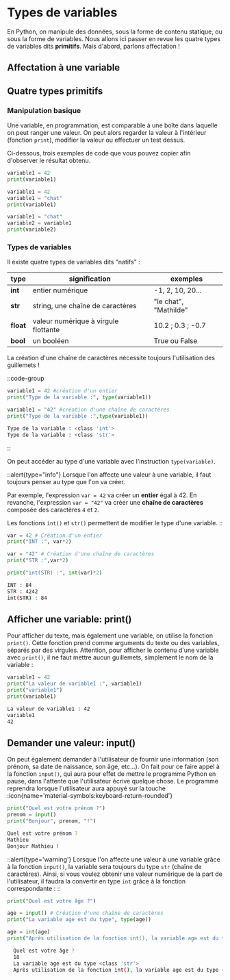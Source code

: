 # Types de variables
En Python, on manipule des données, sous la forme de contenu statique, ou sous la forme de variables. Nous allons ici passer en revue les quatre types de variables dits **primitifs**. Mais d'abord, parlons affectation !

## Affectation à une variable

## Quatre types primitifs
### Manipulation basique
Une variable, en programmation, est comparable à une boîte dans laquelle on peut ranger une valeur. On peut alors regarder la valeur à l'intérieur (fonction `print`), modifier la valeur ou effectuer un test dessus.

Ci-dessous, trois exemples de code que vous pouvez copier afin d'observer le résultat obtenu.

```python [exemple]
variable1 = 42
print(variable1)
```

```python [exemple]
variable1 = 42
variable1 = "chat"
print(variable1)
```

```python [exemple]
variable1 = "chat"
variable2 = variable1
print(variable2)
```

### Types de variables

Il existe quatre types de variables dits "natifs" :

| type      | signification                        | exemples              |
|-----------|--------------------------------------|-----------------------|
| **int**   | entier numérique                     | -1, 2, 10, 20...      |
| **str**   | string, une chaîne de caractères     | "le chat", "Mathilde" |
| **float** | valeur numérique à virgule flottante | 10.2 ; 0.3 ; -0.7     |
| **bool**  | un booléen                           | True ou False         |

La création d'une chaîne de caractères nécessite toujours l'utilisation des guillemets !

::code-group
```python [exemple]
variable1 = 42 #création d'un entier
print("Type de la variable :", type(variable1))

variable1 = "42" #création d'une chaîne de caractères
print("Type de la variable :",type(variable1))
```

```bash [résultat]
Type de la variable : <class 'int'>
Type de la variable : <class 'str'>
```
::

On peut accéder au type d'une variable avec l'instruction `type(variable)`.

::alert{type="info"}
Lorsque l'on affecte une valeur à une variable, il faut toujours penser au type que l'on va créer.

Par exemple, l'expression `var = 42` va créer un **entier** égal à 42. En revanche, l'expression `var = "42"` va créer une **chaîne de caractères** composée des caractères `4` et `2`.

Les fonctions `int()` et `str()` permettent de modifier le type d'une variable.
::


```python [exemple]
var = 42 # Création d'un entier
print("INT :", var*2)

var = "42" # Création d'une chaîne de caractères
print("STR :",var*2)

print("int(STR) :", int(var)*2)
```

```bash [résultat]
INT : 84
STR : 4242
int(STR) : 84
```

## Afficher une variable: print()
Pour afficher du texte, mais également une variable, on utilise la fonction `print()`. Cette fonction prend comme arguments du texte ou des variables, séparés par des virgules. Attention, pour afficher le contenu d'une variable avec `print()`, il ne faut mettre aucun guillemets, simplement le nom de la variable :

```python [exemple]
variable1 = 42
print("La valeur de variable1 :", variable1)
print("variable1")
print(variable1)
```

```bash [résultat]
La valeur de variable1 : 42
variable1
42
```

## Demander une valeur: input()
On peut également demander à l'utilisateur de fournir une information (son prénom, sa date de naissance, son âge, etc...). On fait pour ce faire appel à la fonction `input()`, qui aura pour effet de mettre le programme Python en pause, dans l'attente que l'utilisateur écrive quelque chose. Le programme reprendra lorsque l'utilisateur aura appuyé sur la touche :icon{name='material-symbols:keyboard-return-rounded'} 


```python [exemple]
print("Quel est votre prénom ?")
prenom = input()
print("Bonjour", prenom, "!")
```

```bash [résultat]
Quel est votre prénom ?
Mathieu
Bonjour Mathieu !
```

::alert{type='warning'}
Lorsque l'on affecte une valeur à une variable grâce à la fonction `input()`, la variable sera toujours du type `str` (chaîne de caractères). Ainsi, si vous voulez obtenir une valeur numérique de la part de l'utilisateur, il faudra la convertir en type `int` grâce à la fonction correspondante :
::

```python [exemple]
print("Quel est votre âge ?")

age = input() # Création d'une chaîne de caractères
print("La variable age est du type", type(age))

age = int(age)
print("Après utilisation de la fonction int(), la variable age est du type", type(age))
```

```bash [résultat]
  Quel est votre âge ?
  18
  La variable age est du type <class 'str'>
  Après utilisation de la fonction int(), la variable age est du type <class 'int'>
```